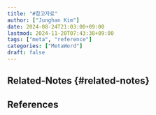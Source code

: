 ```yaml
---
title: "#참고자료"
author: ["Junghan Kim"]
date: 2024-08-24T21:03:00+09:00
lastmod: 2024-11-20T07:43:38+09:00
tags: ["meta", "reference"]
categories: ["MetaWord"]
draft: false
---
```


## Related-Notes {#related-notes}

## References

<style>.csl-entry{text-indent: -1.5em; margin-left: 1.5em;}</style><div class="csl-bib-body">
</div>
